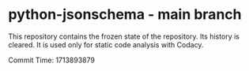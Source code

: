 # python-jsonschema - main branch

This repository contains the frozen state of the repository.
Its history is cleared. It is used only for static code
analysis with Codacy.

Commit Time: 1713893879